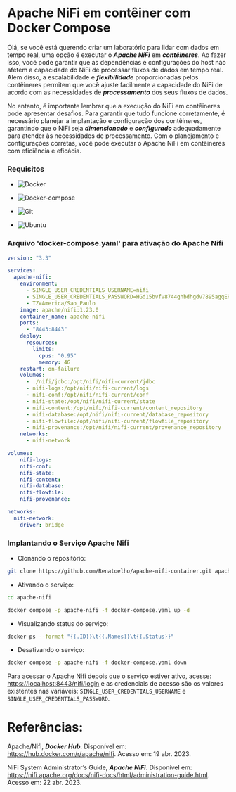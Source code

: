 # Apache NiFi em contêiner com Docker Compose

Olá, se você está querendo criar um laboratório para lidar com dados em tempo real, uma opção é executar o ***Apache NiFi*** em ***contêineres***. Ao fazer isso, você pode garantir que as dependências e configurações do host não afetem a capacidade do NiFi de processar fluxos de dados em tempo real. Além disso, a escalabilidade e ***flexibilidade*** proporcionadas pelos contêineres permitem que você ajuste facilmente a capacidade do NiFi de acordo com as necessidades de ***processamento*** dos seus fluxos de dados.

No entanto, é importante lembrar que a execução do NiFi em contêineres pode apresentar desafios. Para garantir que tudo funcione corretamente, é necessário planejar a implantação e configuração dos contêineres, garantindo que o NiFi seja ***dimensionado*** e ***configurado*** adequadamente para atender às necessidades de processamento. Com o planejamento e configurações corretas, você pode executar o Apache NiFi em contêineres com eficiência e eficácia.


### Requisitos

+ ![Docker](https://img.shields.io/badge/Docker-23.0.3-E3E3E3)

+ ![Docker-compose](https://img.shields.io/badge/Docker--compose-1.25.0-E3E3E3)

+ ![Git](https://img.shields.io/badge/Git-2.25.1%2B-E3E3E3)

+ ![Ubuntu](https://img.shields.io/badge/Ubuntu-20.04-E3E3E3)


### Arquivo 'docker-compose.yaml' para ativação do Apache Nifi

```yaml
version: "3.3"

services: 
  apache-nifi:
    environment:
      - SINGLE_USER_CREDENTIALS_USERNAME=nifi
      - SINGLE_USER_CREDENTIALS_PASSWORD=HGd15bvfv8744ghbdhgdv7895agqERAo
      - TZ=America/Sao_Paulo
    image: apache/nifi:1.23.0
    container_name: apache-nifi
    ports:
      - "8443:8443"
    deploy:
      resources:
        limits:
          cpus: "0.95"
          memory: 4G
    restart: on-failure
    volumes: 
      - ./nifi/jdbc:/opt/nifi/nifi-current/jdbc
      - nifi-logs:/opt/nifi/nifi-current/logs
      - nifi-conf:/opt/nifi/nifi-current/conf
      - nifi-state:/opt/nifi/nifi-current/state
      - nifi-content:/opt/nifi/nifi-current/content_repository
      - nifi-database:/opt/nifi/nifi-current/database_repository
      - nifi-flowfile:/opt/nifi/nifi-current/flowfile_repository
      - nifi-provenance:/opt/nifi/nifi-current/provenance_repository
    networks:
      - nifi-network

volumes:
    nifi-logs:
    nifi-conf:
    nifi-state:
    nifi-content:
    nifi-database:
    nifi-flowfile:
    nifi-provenance:

networks:
  nifi-network:
    driver: bridge
```


### Implantando o Serviço Apache Nifi

+ Clonando o repositório:

```bash
git clone https://github.com/Renatoelho/apache-nifi-container.git apache-nifi
```

+ Ativando o serviço:

```bash
cd apache-nifi
```

```bash
docker compose -p apache-nifi -f docker-compose.yaml up -d
```

+ Visualizando status do serviço:

```bash
docker ps --format "{{.ID}}\t{{.Names}}\t{{.Status}}"
```

+ Desativando o serviço:

```bash
docker compose -p apache-nifi -f docker-compose.yaml down
```

Para acessar o Apache Nifi depois que o serviço estiver ativo, acesse: [https://localhost:8443/nifi/login](https://localhost:8443/nifi/login) e as credenciais de acesso são os valores existentes nas variáveis: ```SINGLE_USER_CREDENTIALS_USERNAME``` e ```SINGLE_USER_CREDENTIALS_PASSWORD```.


# Referências:

Apache/Nifi, ***Docker Hub***. Disponível em: <https://hub.docker.com/r/apache/nifi>. Acesso em: 19 abr. 2023.

NiFi System Administrator’s Guide, ***Apache NiFi***. Disponível em: <https://nifi.apache.org/docs/nifi-docs/html/administration-guide.html>. Acesso em: 22 abr. 2023.

